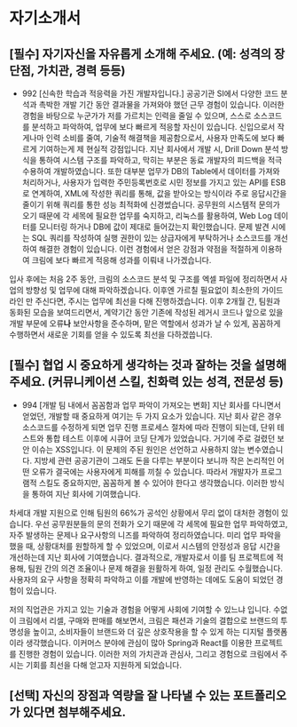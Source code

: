 





# 자기소개서
## [필수] 자기자신을 자유롭게 소개해 주세요. (예: 성격의 장단점, 가치관, 경력 등등)
- 992
[신속한 학습과 적응력을 가진 개발자입니다.]
공공기관 SI에서 다양한 코드 분석과 촉박한 개발 기간 동안 결과물을 가져와야 했던 근무 경험이 있습니다. 이러한 경험을 바탕으로 누군가가 저를 가르치는 인력을 줄일 수 있으며, 스스로 소스코드를 분석하고 파악하여, 업무에 보다 빠르게 적응할 자신이 있습니다. 신입으로서 작게나마 인력 소비를 줄여, 기술적 해결책을 제공함으로서, 사용자 만족도에 보다 빠르게 기여하는게 제 현실적 강점입니다.
지난 회사에서 개발 시, Drill Down 분석 방식을 통하여 시스템 구조를 파악하고, 막히는 부분은 동료 개발자의 피드백을 적극 수용하여 개발하였습니다. 또한 대부분 업무가 DB의 Table에서 데이터를 가져와 처리하거나, 사용자가 입력한 주민등록번호로 시민 정보를 가지고 있는 API를 ESB로 연계하여, XML에 작성한 쿼리를 통해, 값을 받아오는 방식이라 주로 응답시간을 줄이기 위해 쿼리를 통한 성능 최적화에 신경썼습니다. 공무원의 시스템적 문의가 오기 때문에 각 세목에 필요한 업무를 숙지하고, 리눅스를 활용하여, Web Log 데이터를 모니터링 하거나 DB에 값이 제대로 들어갔는지 확인했습니다. 문제 발견 시에는 SQL 쿼리를 작성하여 실행 권한이 있는 상급자에게 부탁하거나 소스코드를 개선하여 해결한 경험이 있습니다.
이런 경험에서 얻은 강점과 약점을 적절하게 이용하여 크림에 보다 빠르게 적응해 성과를 이뤄내 나가겠습니다.

입사 후에는 처음 2주 동안, 크림의 소스코드 분석 및 구조를 엑셀 파일에 정리하면서 사업의 방향성 및 업무에 대해 파악하겠습니다. 이후엔 가르칠 필요없이 최소한의 가이드라인 만 주신다면, 주시는 업무에 최선을 다해 진행하겠습니다. 이후 2개월 간, 팀원과 동화된 모습을 보여드리면서, 계약기간 동안 기존에 작성된 레거시 코드나 앞으로 있을 개발 부문에 오류**나** 보안사항을 준수하며, 맡은 역할에서 성과가 날 수 있게, 꼼꼼하게 수행하면서 새로운 기회를 얻을 수 있도록 최선을 다하겠씁니다.

## [필수] 협업 시 중요하게 생각하는 것과 잘하는 것을 설명해 주세요. (커뮤니케이션 스킬, 친화력 있는 성격, 전문성 등)
- 994
[개발 팀 내에서 꼼꼼함과 업무 파악이 가져오는 변화]
지난 회사를 다니면서 얻었던, 개발할 때 중요하게 여기는 두 가지 요소가 있습니다.
지난 회사 같은 경우 소스코드를 수정하게 되면 업무 진행 프로세스 절차에 따라 진행이 되는데, 단위 테스트와 통합 테스트 이후에 시큐어 코딩 단계가 있었습니다. 거기에 주로 걸렸던 보안 이슈는 XSS입니다. 이 문제의 주된 원인은 선언하고 사용하지 않는 변수였습니다. 지방세 관련 공공기관이 그래도 돈을 다루는 부분이다 보니까 작은 논리적인 어떤 오류가 결국에는 사용자에게 피해를 끼칠 수 있습니다. 따라서 개발자가 프로그램적 스킬도 중요하지만, 꼼꼼하게 볼 수 있어야 한다고 생각했습니다. 이러한 방식을 통하여 지난 회사에 기여했습니다.

차세대 개발 지원으로 인해 팀원의 66%가 공석인 상황에서 무리 없이 대처한 경험이 있습니다. 우선 공무원분들의 문의 전화가 오기 때문에 각 세목에 필요한 업무 파악하였고, 자주 발생하는 문제나 요구사항의 니즈를 파악하여 정리하였습니다. 미리 업무 파악을 했을 때, 상황대처를 원할하게 할 수 있었으며, 이로서 시스템의 안정성과 응답 시간을 개선하는데 지난 회사에 기여했습니다. 결과적으로, 개발자로서 이를 팀 프로젝트에 적용해, 팀원 간의 의견 조율이나 문제 해결을 원활하게 하여, 일정 관리도 수월했습니다. 사용자의 요구 사항을 정확히 파악하고 이를 개발에 반영하는 데에도 도움이 되었던 경험이 있습니다.

저의 직업관은 가지고 있는 기술과 경험을 어떻게 사회에 기여할 수 있느냐 입니다. 수없이 크림에서 리셀, 구매와 판매를 해보면서, 크림은 패션과 기술의 결합으로 브랜드의 투명성을 높이고, 소비자들이 브랜드와 더 깊은 상호작용을 할 수 있게 하는 디지털 플랫폼이라 생각했습니다. 이커머스 분야에 관심이 많아 Spring과 React를 이용한 프로젝트를 진행한 경험이 있습니다. 이러한 저의 가치관과 관심사, 그리고 경험으로 크림에서 주시는 기회를 최선을 다해 얻고자 지원하게 되었습니다.

## [선택] 자신의 장점과 역량을 잘 나타낼 수 있는 포트폴리오가 있다면 첨부해주세요.

